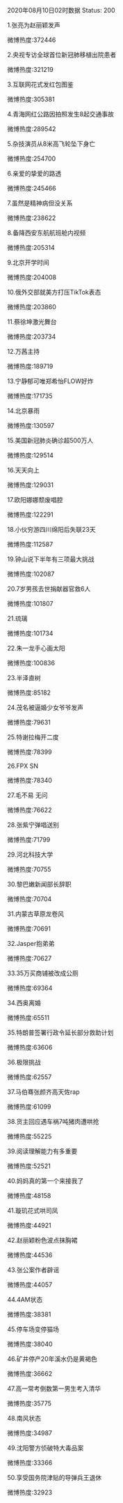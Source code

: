 2020年08月10日02时数据
Status: 200

1.张亮为赵丽颖发声

微博热度:372446

2.央视专访全球首位新冠肺移植出院患者

微博热度:321219

3.互联网花式发红包图鉴

微博热度:305381

4.青海网红公路因拍照发生8起交通事故

微博热度:289542

5.杂技演员从8米高飞轮坠下身亡

微博热度:254700

6.亲爱的挚爱的路透

微博热度:245466

7.虽然是精神病但没关系

微博热度:238622

8.备降西安东航航班舱内视频

微博热度:205314

9.北京开学时间

微博热度:204008

10.俄外交部就美方打压TikTok表态

微博热度:203860

11.蔡徐坤激光舞台

微博热度:203734

12.万茜主持

微博热度:189719

13.宁静郁可唯郑希怡FLOW好炸

微博热度:171735

14.北京暴雨

微博热度:130597

15.美国新冠肺炎确诊超500万人

微博热度:129514

16.天天向上

微博热度:129031

17.欧阳娜娜颓废唱腔

微博热度:122291

18.小伙穷游四川绵阳后失联23天

微博热度:112587

19.钟山说下半年有三项最大挑战

微博热度:102087

20.7岁男孩去世捐献器官救6人

微博热度:101807

21.琉璃

微博热度:101734

22.朱一龙手心画太阳

微博热度:100836

23.半泽直树

微博热度:85182

24.茂名被逼婚少女爷爷发声

微博热度:79631

25.特谢拉梅开二度

微博热度:78399

26.FPX SN

微博热度:78340

27.毛不易 无问

微博热度:76622

28.张紫宁弹唱送别

微博热度:71799

29.河北科技大学

微博热度:70755

30.黎巴嫩新闻部长辞职

微博热度:70704

31.内蒙古草原龙卷风

微博热度:70691

32.Jasper抱弟弟

微博热度:70627

33.35万买商铺被改成公厕

微博热度:69364

34.西奥离婚

微博热度:65511

35.特朗普签署行政令延长部分救助计划

微博热度:63606

36.极限挑战

微博热度:62557

37.马伯骞张颜齐高天佐rap

微博热度:61099

38.货主回应遇车祸7吨猪肉遭哄抢

微博热度:55225

39.阅读理解能力有多重要

微博热度:52521

40.妈妈真的第一个来接我了

微博热度:48158

41.璇玑花式哄司凤

微博热度:44921

42.赵丽颖粉色波点抹胸裙

微博热度:44536

43.张公案作者辟谣

微博热度:44057

44.4AM状态

微博热度:38381

45.停车场变停猫场

微博热度:38040

46.矿井停产20年溪水仍是黄褐色

微博热度:36662

47.高一常考倒数第一男生考入清华

微博热度:35775

48.南风状态

微博热度:34987

49.沈阳警方侦破特大毒品案

微博热度:33366

50.享受国务院津贴的导弹兵王退休

微博热度:32923

